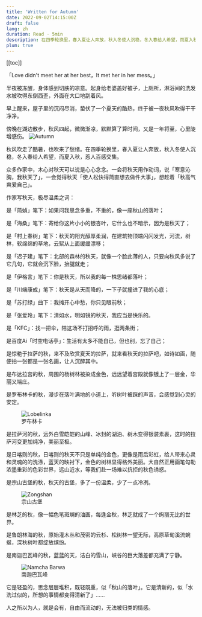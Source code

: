 ```yaml
---
title: 'Written for Autumn'
date: 2022-09-02T14:15:00Z
draft: false
lang: zh
duration: Read · 5min
description: 在四季轮换里，春入夏让人奔放，秋入冬使人沉稳，冬入春给人希望，而夏入秋，惹人百感交集。
plum: true
---
```


[[toc]]

「Love didn't meet her at her best，It met her in her mess。」

半夜被冻醒，身体感到切肤的凉意。起身给老婆盖好被子，上厕所，淋浴间的洗发水被吹得东倒西歪，外面在大口地刮着风。

早上醒来，屋子里的沉闷尽消，蛰伏了一个夏天的酷热，终于被一夜秋风吹得干干净净。

傍晚在湖边散步，秋风四起，微微渐凉，默默算了算时间，又是一年将至，心里陡增感伤。
![Autumn](//cdn.3333120.com/article/Autumn/Tibet-07.png)

秋风吹走了酷暑，也吹来了愁绪。在四季轮换里，春入夏让人奔放，秋入冬使人沉稳，冬入春给人希望，而夏入秋，惹人百感交集。

众多作家中，木心对秋天可以说是心心念念。一会将秋天用作动词，说「寒意沁胸，我秋天了」，一会觉得秋天「使人松快得简直想去做件大事」，想趁着「秋高气爽爱自己」。

作家写秋天，极尽温柔之词：

是「简媜」笔下：如果问我思念多重，不重的，像一座秋山的落叶；

是「海桑」笔下：寄给你这片小小的银杏叶，它什么也不暗示，因为是秋天了；

是「村上春树」笔下：秋天的阳光醇厚柔润，在建筑物顶端闪闪发光，河流，树林，软绵绵的草地，云絮从上面缓缓漂移；

是「迟子建」笔下：北部的森林的秋天，就像一个脸此薄的人，只要向秋风多说了它几句，它就会沉下脸，抬腿就走；

是「伊格言」笔下：你是秋天，所以我的每一株思绪都落叶；

是「川端康成」笔下：秋天是从天而降的，一下子就撞进了我的心底；

是「苏打绿」曲下：我摊开心中愁，你只见眼前秋；

是「张爱玲」笔下：清如水，明如镜的秋天，我应当是快乐的。

是「KFC」：找一把伞，陪这场不打招呼的雨，逛两条街；

是百度Ai「时空电话亭」：生活有太多不能自已，但也别，忘了自己；

是惊艳于拉萨的秋，来不及欣赏夏天的拉萨，就来看秋天的拉萨吧，如诗如画，随便拍一张都是一张名画，让人沉醉其中。

是布达拉宫的秋，周围的杨树林被染成金色，远远望着宫殿就像镀上了一层金，华丽又端庄。

是罗布林卡的秋，漫步在落叶满地的小道上，听树叶被踩的声音，会感觉到心灵的安定。
<figure>
  <img src="https://cdn.3333120.com/article/Autumn/autumn-01.png" alt="Lobelinka" />
  <figcaption>罗布林卡</figcaption>
</figure>

是拉萨河的秋，远外白雪皑皑的山峰、冰封的湖泊、树木变得银装素裹，这时的拉萨河变更加纯净，美丽至极。

是日喀则的秋，日喀则的秋天不只是单纯的金色，更像是雨后彩虹，给人带来心灵和灵魂的的洗涤，蓝天的映衬下，金色的树林显得格外美丽。大自然正用画笔勾勒浓墨重彩的色彩世界，远山近水，等我们赴一场难以抗拒的秋色诱惑。

是宗山古堡的秋，秋天的古堡，多了一份温柔，少了一点冷冽。
<figure>
  <img src="//cdn.3333120.com/article/Autumn/Tibet-01.png" alt="Zongshan" />
  <figcaption>宗山古堡</figcaption>
</figure>

是林芝的秋，像一幅色笔斑斓的油画，每逢金秋，林芝就成了一个绚丽无比的世界。

是鲁朗林海的秋，原始灌木丛和茂密的云杉、松树林一望无际，高原草甸溪流蜿蜒，深秋树叶都绽放缤纷。

是南迦巴瓦峰的秋，蓝蓝的天，洁白的雪山，峡谷的巨大落差都充满了宁静。
<figure>
  <img src="//cdn.3333120.com/article/Autumn/Tibet-15.png" alt="Namcha Barwa" />
  <figcaption>南迦巴瓦峰</figcaption>
</figure>

它是轻盈的，思念层层堆积，既轻既重，似「秋山的落叶」。它是清新的，似「水洗过似的，所想的事情都变得清新了」……

人之所以为人，就是会有，自由而流动的，无法被归类的情感。
